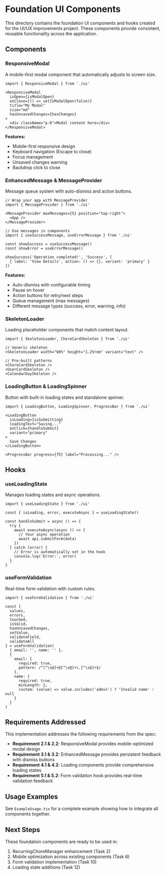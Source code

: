 # Foundation UI Components

This directory contains the foundation UI components and hooks created for the UI/UX improvements project. These components provide consistent, reusable functionality across the application.

## Components

### ResponsiveModal
A mobile-first modal component that automatically adjusts to screen size.

```tsx
import { ResponsiveModal } from './ui'

<ResponsiveModal
  isOpen={isModalOpen}
  onClose={() => setIsModalOpen(false)}
  title="My Modal"
  size="md"
  hasUnsavedChanges={hasChanges}
>
  <div className="p-6">Modal content here</div>
</ResponsiveModal>
```

**Features:**
- Mobile-first responsive design
- Keyboard navigation (Escape to close)
- Focus management
- Unsaved changes warning
- Backdrop click to close

### EnhancedMessage & MessageProvider
Message queue system with auto-dismiss and action buttons.

```tsx
// Wrap your app with MessageProvider
import { MessageProvider } from './ui'

<MessageProvider maxMessages={5} position="top-right">
  <App />
</MessageProvider>

// Use messages in components
import { useSuccessMessage, useErrorMessage } from './ui'

const showSuccess = useSuccessMessage()
const showError = useErrorMessage()

showSuccess('Operation completed!', 'Success', [
  { label: 'View Details', action: () => {}, variant: 'primary' }
])
```

**Features:**
- Auto-dismiss with configurable timing
- Pause on hover
- Action buttons for retry/next steps
- Queue management (max messages)
- Different message types (success, error, warning, info)

### SkeletonLoader
Loading placeholder components that match content layout.

```tsx
import { SkeletonLoader, ChoreCardSkeleton } from './ui'

// Generic skeleton
<SkeletonLoader width="60%" height="1.25rem" variant="text" />

// Pre-built patterns
<ChoreCardSkeleton />
<UserCardSkeleton />
<CalendarDaySkeleton />
```

### LoadingButton & LoadingSpinner
Button with built-in loading states and standalone spinner.

```tsx
import { LoadingButton, LoadingSpinner, ProgressBar } from './ui'

<LoadingButton
  isLoading={isSubmitting}
  loadingText="Saving..."
  onClick={handleSubmit}
  variant="primary"
>
  Save Changes
</LoadingButton>

<ProgressBar progress={75} label="Processing..." />
```

## Hooks

### useLoadingState
Manages loading states and async operations.

```tsx
import { useLoadingState } from './ui'

const { isLoading, error, executeAsync } = useLoadingState()

const handleSubmit = async () => {
  try {
    await executeAsync(async () => {
      // Your async operation
      await api.submitForm(data)
    })
  } catch (error) {
    // Error is automatically set in the hook
    console.log('Error:', error)
  }
}
```

### useFormValidation
Real-time form validation with custom rules.

```tsx
import { useFormValidation } from './ui'

const {
  values,
  errors,
  touched,
  isValid,
  hasUnsavedChanges,
  setValue,
  validateField,
  validateAll
} = useFormValidation(
  { email: '', name: '' },
  {
    email: {
      required: true,
      pattern: /^[^\s@]+@[^\s@]+\.[^\s@]+$/
    },
    name: {
      required: true,
      minLength: 2,
      custom: (value) => value.includes('admin') ? 'Invalid name' : null
    }
  }
)
```

## Requirements Addressed

This implementation addresses the following requirements from the spec:

- **Requirement 2.1 & 2.2**: ResponsiveModal provides mobile-optimized modal design
- **Requirement 3.1 & 3.2**: EnhancedMessage provides persistent feedback with dismiss buttons
- **Requirement 4.1 & 4.2**: Loading components provide comprehensive loading states
- **Requirement 5.1 & 5.2**: Form validation hook provides real-time validation feedback

## Usage Examples

See `ExampleUsage.tsx` for a complete example showing how to integrate all components together.

## Next Steps

These foundation components are ready to be used in:
1. RecurringChoreManager enhancement (Task 2)
2. Mobile optimization across existing components (Task 6)
3. Form validation implementation (Task 10)
4. Loading state additions (Task 12)